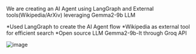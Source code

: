 We are creating an AI Agent using LangGraph and External tools(Wikipedia/ArXiv) leveraging Gemma2-9b LLM

*Used LangGraph to create the AI Agent flow
*Wikipedia as external tool for efficient search
*Open source LLM Gemma2-9b-It through Groq API

![image](https://github.com/user-attachments/assets/be5a58c6-5c66-448a-b342-0c287c6d57d4)
